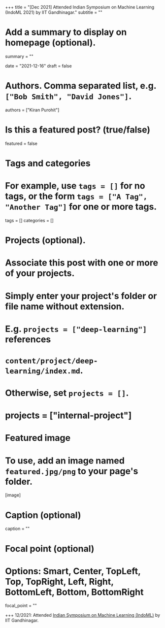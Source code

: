 +++
title = "[Dec 2021] Attended Indian Symposium on Machine Learning (IndoML 2021) by IIT Gandhinagar."
subtitle = ""

# Add a summary to display on homepage (optional).
summary = ""

date = "2021-12-16"
draft = false

# Authors. Comma separated list, e.g. `["Bob Smith", "David Jones"]`.
authors = ["Kiran Purohit"]

# Is this a featured post? (true/false)
featured = false

# Tags and categories
# For example, use `tags = []` for no tags, or the form `tags = ["A Tag", "Another Tag"]` for one or more tags.
tags = []
categories = []

# Projects (optional).
#   Associate this post with one or more of your projects.
#   Simply enter your project's folder or file name without extension.
#   E.g. `projects = ["deep-learning"]` references 
#   `content/project/deep-learning/index.md`.
#   Otherwise, set `projects = []`.
# projects = ["internal-project"]

# Featured image
# To use, add an image named `featured.jpg/png` to your page's folder. 
[image]
  # Caption (optional)
  caption = ""

  # Focal point (optional)
  # Options: Smart, Center, TopLeft, Top, TopRight, Left, Right, BottomLeft, Bottom, BottomRight
  focal_point = ""

+++
12/2021: Attended [Indian Symposium on Machine Learning (IndoML)](https://indoml.in/2021/) by IIT Gandhinagar.